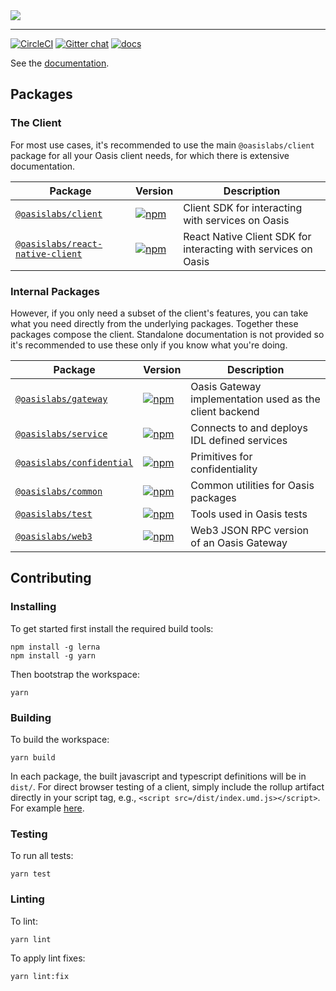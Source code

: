 <img src="https://images.squarespace-cdn.com/content/5b368c164eddec44efc17fbb/1552443492143-VIVRAXWMICP0MBFR6B7Z/OasisLabs_Primary_Logo_Red_RGB.png?format=1500w&content-type=image%2Fpng"/>

-------------------------------------

[![CircleCI](https://circleci.com/gh/oasislabs/oasis.js.svg?style=svg)](https://circleci.com/gh/oasislabs/oasis.js)
[![Gitter chat](https://badges.gitter.im/Oasis-official/Lobby.svg)](https://gitter.im/Oasis-official/Lobby?utm_source=badge&utm_medium=badge&utm_campaign=pr-badge&utm_content=badge)
[![docs](https://readthedocs.com/projects/oasis-labs-oasis-client/badge/?version=latest)](https://oasis-labs-oasis-client.readthedocs-hosted.com/en/latest/)

See the [documentation](https://oasis-labs-oasis-client.readthedocs-hosted.com/en/latest/).

## Packages

### The Client

For most use cases, it's recommended to use the main `@oasislabs/client` package
for all your Oasis client needs, for which there is extensive documentation.

| Package                                                           | Version                                                                                                                        | Description                                                        |
| ----------------------------------------------------------------- | ------------------------------------------------------------------------------------------------------------------------------ | ------------------------------------------------------------------ |
| [`@oasislabs/client`](/packages/client)                           | [![npm](https://img.shields.io/npm/v/@oasislabs/client.svg)](https://www.npmjs.com/package/@oasislabs/client)                  | Client SDK for interacting with services on Oasis              |
| [`@oasislabs/react-native-client`](/packages/react-native-client)                           | [![npm](https://img.shields.io/npm/v/@oasislabs/react-native-client.svg)](https://www.npmjs.com/package/@oasislabs/react-native-client)                  | React Native Client SDK for interacting with services on Oasis              |

### Internal Packages

However, if you only need a subset of the client's features, you can take what
you need directly from the underlying packages. Together these packages compose
the client. Standalone documentation is not provided so it's recommended to use
these only if you know what you're doing.

| Package                                                           | Version                                                                                                                        | Description                                                        |
| ----------------------------------------------------------------- | ------------------------------------------------------------------------------------------------------------------------------ | ------------------------------------------------------------------ |
| [`@oasislabs/gateway`](/packages/gateway)                         | [![npm](https://img.shields.io/npm/v/@oasislabs/gateway.svg)](https://www.npmjs.com/package/@oasislabs/gateway)                | Oasis Gateway implementation used as the client backend          |
| [`@oasislabs/service`](/packages/service)                         | [![npm](https://img.shields.io/npm/v/@oasislabs/service.svg)](https://www.npmjs.com/package/@oasislabs/service)                | Connects to and deploys IDL defined services      |
| [`@oasislabs/confidential`](/packages/confidential)               | [![npm](https://img.shields.io/npm/v/@oasislabs/confidential.svg)](https://www.npmjs.com/package/@oasislabs/confidential)      | Primitives for confidentiality                    |
| [`@oasislabs/common`](/packages/common)                           | [![npm](https://img.shields.io/npm/v/@oasislabs/common.svg)](https://www.npmjs.com/package/@oasislabs/common)                  | Common utilities for Oasis packages                                |
| [`@oasislabs/test`](/packages/test)                               | [![npm](https://img.shields.io/npm/v/@oasislabs/test.svg)](https://www.npmjs.com/package/@oasislabs/test)                      | Tools used in Oasis tests                                          |
| [`@oasislabs/web3`](/packages/web3)                            | [![npm](https://img.shields.io/npm/v/@oasislabs/web3.svg)](https://www.npmjs.com/package/@oasislabs/web3)                         | Web3 JSON RPC version of an Oasis Gateway|


## Contributing

### Installing

To get started first install the required build tools:

```
npm install -g lerna
npm install -g yarn
```

Then bootstrap the workspace:

```
yarn
```

### Building

To build the workspace:

```
yarn build
```

In each package, the built javascript and typescript definitions will be in `dist/`. For direct browser testing of a client, simply include the rollup artifact directly in your script tag, e.g., `<script src=/dist/index.umd.js></script>`. For example [here](https://github.com/oasislabs/oasis.js/blob/master/packages/client/test/browser/service/index.html#L3).

### Testing

To run all tests:

```
yarn test
```

### Linting

To lint:

```
yarn lint
```


To apply lint fixes:

```
yarn lint:fix
```
